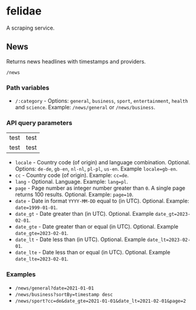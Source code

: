 # felidae

A scraping service.

## News

Returns news headlines with timestamps and providers.

`/news`

### Path variables

- `/:category` - Options: `general`, `business`, `sport`, `entertainment`, `health` and `science`. Example: `/news/general` or `/news/business`.

### API query parameters

<table>
    <tr>
        <td>test</td>
        <td>test</td>
    </tr>
    <tr>
        <td>test</td>
        <td>test</td>
    </tr>
</table>

- `locale` - Country code (of origin) and language combination. Optional. Options: `de-de`, `gb-en`, `nl-nl`, `pl-pl`, `us-en`. Example `locale=gb-en`.
- `cc` - Country code (of origin). Example: `cc=de`.
- `lang` - Optional. Language. Example: `lang=pl`.
- `page` - Page number as integer number greater than `0`. A single page returns 100 results. Optional. Example: `page=10`.
- `date` - Date in format `YYYY-MM-DD` equal to (in UTC). Optional. Example: `date=1999-01-01`.
- `date_gt` - Date greater than (in UTC). Optional. Example `date_gt=2023-02-01`.
- `date_gte` - Date greater than or equal (in UTC). Optional. Example `date_gte=2023-02-01`.
- `date_lt` - Date less than (in UTC). Optional. Example `date_lt=2023-02-01`.
- `date_lte` - Date less than or equal (in UTC). Optional. Example `date_lte=2023-02-01`.

### Examples

- `/news/general?date=2021-01-01`
- `/news/business?sortBy=timestamp desc`
- `/news/sport?cc=de&date_gte=2021-01-01&date_lt=2021-02-01&page=2`